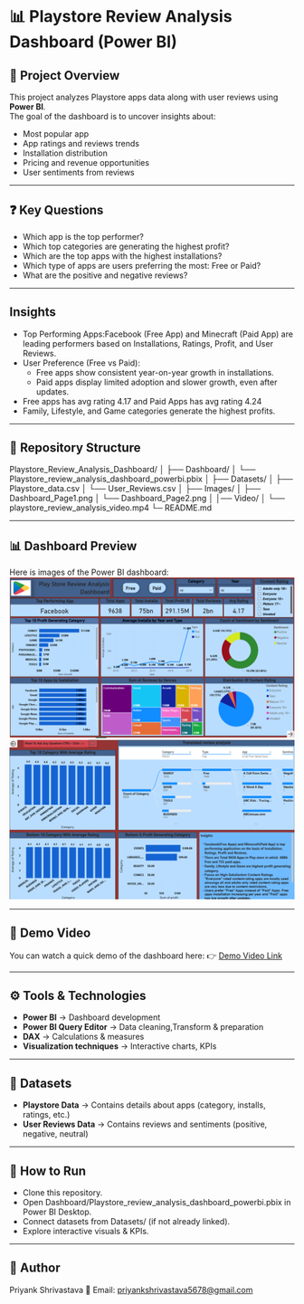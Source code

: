 # 📊 Playstore Review Analysis Dashboard (Power BI)

## 📝 Project Overview
This project analyzes Playstore apps data along with user reviews using **Power BI**.  
The goal of the dashboard is to uncover insights about:
- Most popular app  
- App ratings and reviews trends  
- Installation distribution  
- Pricing and revenue opportunities  
- User sentiments from reviews  

---

## ❓ Key Questions
- Which app is the top performer?  
- Which top categories are generating the highest profit?  
- Which are the top apps with the highest installations?  
- Which type of apps are users preferring the most: Free or Paid?  
- What are the positive and negative reviews?  

---

## Insights
- Top Performing Apps:Facebook (Free App) and Minecraft (Paid App) are leading performers based on Installations, Ratings, Profit, and User Reviews.
- User Preference (Free vs Paid):
   - Free apps show consistent year-on-year growth in installations.
   - Paid apps display limited adoption and slower growth, even after updates.
- Free apps has avg rating 4.17 and Paid Apps has avg rating 4.24
- Family, Lifestyle, and Game categories generate the highest profits.

---

## 📂 Repository Structure
Playstore_Review_Analysis_Dashboard/
│
├── Dashboard/
│   └── Playstore_review_analysis_dashboard_powerbi.pbix
│
├── Datasets/
│   ├── Playstore_data.csv
│   └── User_Reviews.csv
│
├── Images/
│   ├── Dashboard_Page1.png
│   └── Dashboard_Page2.png
│
│── Video/
│    └── playstore_review_analysis_video.mp4
└─ README.md

---

## 📊 Dashboard Preview
Here is images of the Power BI dashboard:  
![Dashboard Screenshot](Images/Dashboard_Page1.png)
![Dashboard Screenshot](Images/Dashboard_page2.png)

---

## 🎥 Demo Video
You can watch a quick demo of the dashboard here:
👉 [Demo Video Link](https://drive.google.com/file/d/1CcMYWqkNsGBsnxQBWv66wAzMcYZb0qqg/view?usp=drive_link)

---

## ⚙️ Tools & Technologies
- **Power BI** → Dashboard development  
- **Power BI Query Editor** → Data cleaning,Transform & preparation  
- **DAX** → Calculations & measures  
- **Visualization techniques** → Interactive charts, KPIs  

---

## 📑 Datasets
- **Playstore Data** → Contains details about apps (category, installs, ratings, etc.)  
- **User Reviews Data** → Contains reviews and sentiments (positive, negative, neutral)  

---

## 🚀 How to Run

- Clone this repository.
- Open Dashboard/Playstore_review_analysis_dashboard_powerbi.pbix in Power BI Desktop.
- Connect datasets from Datasets/ (if not already linked).
- Explore interactive visuals & KPIs.

---

## 👤 Author

Priyank Shrivastava
📧 Email: priyankshrivastava5678@gmail.com